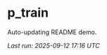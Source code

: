 # p_train

Auto-updating README demo.

<!--START_SECTION:status-->
_Last run: 2025-09-12 17:16 UTC_
<!--END_SECTION:status-->
























































































































































































































































































































































































































































































































































